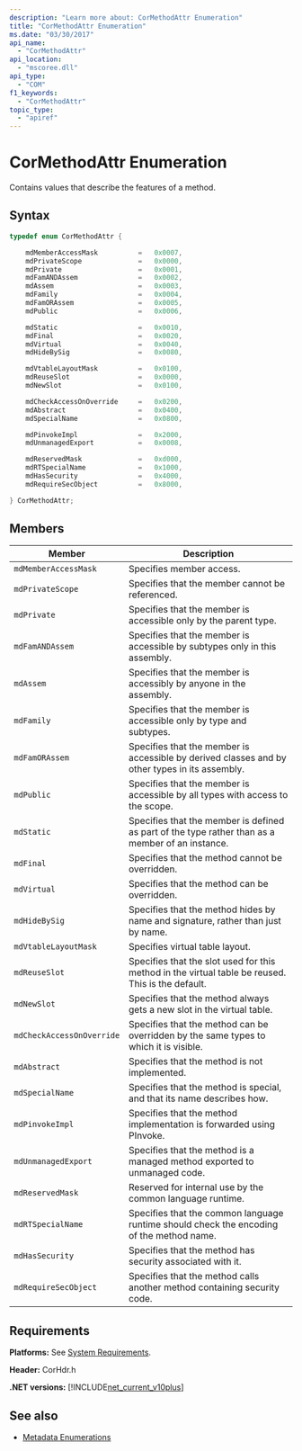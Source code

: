 ```yaml
---
description: "Learn more about: CorMethodAttr Enumeration"
title: "CorMethodAttr Enumeration"
ms.date: "03/30/2017"
api_name:
  - "CorMethodAttr"
api_location:
  - "mscoree.dll"
api_type:
  - "COM"
f1_keywords:
  - "CorMethodAttr"
topic_type:
  - "apiref"
---
```

# CorMethodAttr Enumeration

Contains values that describe the features of a method.

## Syntax

```cpp
typedef enum CorMethodAttr {

    mdMemberAccessMask          =   0x0007,
    mdPrivateScope              =   0x0000,
    mdPrivate                   =   0x0001,
    mdFamANDAssem               =   0x0002,
    mdAssem                     =   0x0003,
    mdFamily                    =   0x0004,
    mdFamORAssem                =   0x0005,
    mdPublic                    =   0x0006,

    mdStatic                    =   0x0010,
    mdFinal                     =   0x0020,
    mdVirtual                   =   0x0040,
    mdHideBySig                 =   0x0080,

    mdVtableLayoutMask          =   0x0100,
    mdReuseSlot                 =   0x0000,
    mdNewSlot                   =   0x0100,

    mdCheckAccessOnOverride     =   0x0200,
    mdAbstract                  =   0x0400,
    mdSpecialName               =   0x0800,

    mdPinvokeImpl               =   0x2000,
    mdUnmanagedExport           =   0x0008,

    mdReservedMask              =   0xd000,
    mdRTSpecialName             =   0x1000,
    mdHasSecurity               =   0x4000,
    mdRequireSecObject          =   0x8000,

} CorMethodAttr;
```

## Members

|Member|Description|
|------------|-----------------|
|`mdMemberAccessMask`|Specifies member access.|
|`mdPrivateScope`|Specifies that the member cannot be referenced.|
|`mdPrivate`|Specifies that the member is accessible only by the parent type.|
|`mdFamANDAssem`|Specifies that the member is accessible by subtypes only in this assembly.|
|`mdAssem`|Specifies that the member is accessibly by anyone in the assembly.|
|`mdFamily`|Specifies that the member is accessible only by type and subtypes.|
|`mdFamORAssem`|Specifies that the member is accessible by derived classes and by other types in its assembly.|
|`mdPublic`|Specifies that the member is accessible by all types with access to the scope.|
|`mdStatic`|Specifies that the member is defined as part of the type rather than as a member of an instance.|
|`mdFinal`|Specifies that the method cannot be overridden.|
|`mdVirtual`|Specifies that the method can be overridden.|
|`mdHideBySig`|Specifies that the method hides by name and signature, rather than just by name.|
|`mdVtableLayoutMask`|Specifies virtual table layout.|
|`mdReuseSlot`|Specifies that the slot used for this method in the virtual table be reused. This is the default.|
|`mdNewSlot`|Specifies that the method always gets a new slot in the virtual table.|
|`mdCheckAccessOnOverride`|Specifies that the method can be overridden by the same types to which it is visible.|
|`mdAbstract`|Specifies that the method is not implemented.|
|`mdSpecialName`|Specifies that the method is special, and that its name describes how.|
|`mdPinvokeImpl`|Specifies that the method implementation is forwarded using PInvoke.|
|`mdUnmanagedExport`|Specifies that the method is a managed method exported to unmanaged code.|
|`mdReservedMask`|Reserved for internal use by the common language runtime.|
|`mdRTSpecialName`|Specifies that the common language runtime should check the encoding of the method name.|
|`mdHasSecurity`|Specifies that the method has security associated with it.|
|`mdRequireSecObject`|Specifies that the method calls another method containing security code.|

## Requirements

 **Platforms:** See [System Requirements](../../get-started/system-requirements.md).

 **Header:** CorHdr.h

 **.NET versions:** [!INCLUDE[net_current_v10plus](../../../../includes/net-current-v10plus-md.md)]

## See also

- [Metadata Enumerations](metadata-enumerations.md)
